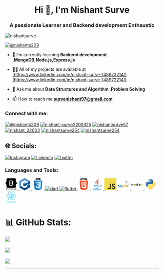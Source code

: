 <h1 align="center">Hi 👋, I'm Nishant Surve</h1>
<h3 align="center">A passionate Learner and Backend development Enthaustic</h3>

<p align="left"> <img src="https://komarev.com/ghpvc/?username=nishantsurve&label=Profile%20views&color=0e75b6&style=flat" alt="nishantsurve" /> </p>

<p align="left"> <a href="https://twitter.com/@nishants208" target="blank"><img src="https://img.shields.io/twitter/follow/@nishants208?logo=twitter&style=for-the-badge" alt="@nishants208" /></a> </p>

- 🌱 I’m currently learning **Backend development ,MongoDB,Node.js,Express.js**

- 👨‍💻 All of my projects are available at [https://www.linkedin.com/in/nishant-surve-148973214/](https://www.linkedin.com/in/nishant-surve-148973214/)

- 💬 Ask me about **Data Structures and Algorithm ,Problem Solving**

- 📫 How to reach me **survenishant97@gmail.com**

<h3 align="left">Connect with me:</h3>
<p align="left">
<a href="https://twitter.com/@nishants208" target="blank"><img align="center" src="https://raw.githubusercontent.com/rahuldkjain/github-profile-readme-generator/master/src/images/icons/Social/twitter.svg" alt="@nishants208" height="30" width="40" /></a>
<a href="https://linkedin.com/in/nishant-surve2200325" target="blank"><img align="center" src="https://raw.githubusercontent.com/rahuldkjain/github-profile-readme-generator/master/src/images/icons/Social/linked-in-alt.svg" alt="nishant-surve2200325" height="30" width="40" /></a>
<a href="https://instagram.com/nishantsurve57" target="blank"><img align="center" src="https://raw.githubusercontent.com/rahuldkjain/github-profile-readme-generator/master/src/images/icons/Social/instagram.svg" alt="nishantsurve57" height="30" width="40" /></a>
<a href="https://www.codechef.com/users/nishant_22003" target="blank"><img align="center" src="https://cdn.jsdelivr.net/npm/simple-icons@3.1.0/icons/codechef.svg" alt="nishant_22003" height="30" width="40" /></a>
<a href="https://www.hackerrank.com/nishantsurve254" target="blank"><img align="center" src="https://raw.githubusercontent.com/rahuldkjain/github-profile-readme-generator/master/src/images/icons/Social/hackerrank.svg" alt="nishantsurve254" height="30" width="40" /></a>
<a href="https://www.leetcode.com/nishantsurve254" target="blank"><img align="center" src="https://raw.githubusercontent.com/rahuldkjain/github-profile-readme-generator/master/src/images/icons/Social/leet-code.svg" alt="nishantsurve254" height="30" width="40" /></a>
</p>

## 🌐 Socials:
[![Instagram](https://img.shields.io/badge/Instagram-%23E4405F.svg?logo=Instagram&logoColor=white)](https://instagram.com/nishantsurve57) [![LinkedIn](https://img.shields.io/badge/LinkedIn-%230077B5.svg?logo=linkedin&logoColor=white)](https://linkedin.com/in/https://www.linkedin.com/in/nishant-surve-148973214/) [![Twitter](https://img.shields.io/badge/Twitter-%231DA1F2.svg?logo=Twitter&logoColor=white)](https://twitter.com/nishants208) 

<h3 align="left">Languages and Tools:</h3>
<p align="left"> <a href="https://getbootstrap.com" target="_blank" rel="noreferrer"> <img src="https://raw.githubusercontent.com/devicons/devicon/master/icons/bootstrap/bootstrap-plain-wordmark.svg" alt="bootstrap" width="40" height="40"/> </a> <a href="https://www.w3schools.com/cpp/" target="_blank" rel="noreferrer"> <img src="https://raw.githubusercontent.com/devicons/devicon/master/icons/cplusplus/cplusplus-original.svg" alt="cplusplus" width="40" height="40"/> </a> <a href="https://www.w3schools.com/css/" target="_blank" rel="noreferrer"> <img src="https://raw.githubusercontent.com/devicons/devicon/master/icons/css3/css3-original-wordmark.svg" alt="css3" width="40" height="40"/> </a> <a href="https://dart.dev" target="_blank" rel="noreferrer"> <img src="https://www.vectorlogo.zone/logos/dartlang/dartlang-icon.svg" alt="dart" width="40" height="40"/> </a> <a href="https://flutter.dev" target="_blank" rel="noreferrer"> <img src="https://www.vectorlogo.zone/logos/flutterio/flutterio-icon.svg" alt="flutter" width="40" height="40"/> </a> <a href="https://www.w3.org/html/" target="_blank" rel="noreferrer"> <img src="https://raw.githubusercontent.com/devicons/devicon/master/icons/html5/html5-original-wordmark.svg" alt="html5" width="40" height="40"/> </a> <a href="https://www.java.com" target="_blank" rel="noreferrer"> <img src="https://raw.githubusercontent.com/devicons/devicon/master/icons/java/java-original.svg" alt="java" width="40" height="40"/> </a> <a href="https://developer.mozilla.org/en-US/docs/Web/JavaScript" target="_blank" rel="noreferrer"> <img src="https://raw.githubusercontent.com/devicons/devicon/master/icons/javascript/javascript-original.svg" alt="javascript" width="40" height="40"/> </a> <a href="https://www.mysql.com/" target="_blank" rel="noreferrer"> <img src="https://raw.githubusercontent.com/devicons/devicon/master/icons/mysql/mysql-original-wordmark.svg" alt="mysql" width="40" height="40"/> </a> <a href="https://nodejs.org" target="_blank" rel="noreferrer"> <img src="https://raw.githubusercontent.com/devicons/devicon/master/icons/nodejs/nodejs-original-wordmark.svg" alt="nodejs" width="40" height="40"/> </a> <a href="https://www.python.org" target="_blank" rel="noreferrer"> <img src="https://raw.githubusercontent.com/devicons/devicon/master/icons/python/python-original.svg" alt="python" width="40" height="40"/> </a> <a href="https://reactjs.org/" target="_blank" rel="noreferrer"> <img src="https://raw.githubusercontent.com/devicons/devicon/master/icons/react/react-original-wordmark.svg" alt="react" width="40" height="40"/> </a> </p>

# 📊 GitHub Stats:
![](https://github-readme-stats.vercel.app/api?username=Nishantsurve&theme=tokyonight&hide_border=false&include_all_commits=true&count_private=true)<br/></br>
![](https://github-readme-streak-stats.herokuapp.com/?user=Nishantsurve&theme=tokyonight&hide_border=false)<br/></br>
![](https://github-readme-stats.vercel.app/api/top-langs/?username=Nishantsurve&theme=tokyonight&hide_border=false&include_all_commits=true&count_private=true&layout=compact)


---

<!-- Proudly created with GPRM ( https://gprm.itsvg.in ) -->

